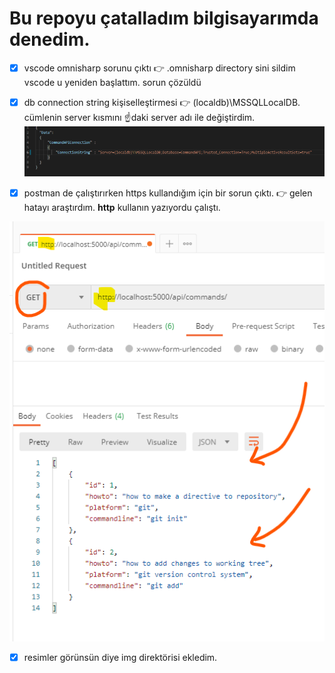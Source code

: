 # Bu repoyu çatalladım bilgisayarımda denedim.
- [x] vscode omnisharp sorunu çıktı
  👉 .omnisharp directory sini sildim vscode u yeniden başlattım. sorun çözüldü
- [x] db connection string kişiselleştirmesi
  👉 (localdb)\MSSQLLocalDB. 
  cümlenin server kısmını ☝daki server adı ile değiştirdim.
  ![image-20210627132412544](/img/image-20210627132412544.png)

- [x] postman de çalıştırırken https kullandığım için bir sorun çıktı.
  👉 gelen hatayı araştırdım. **http** kullanın yazıyordu çalıştı.

![image-20210627132337050](/img/image-20210627132337050.png)
- [x] resimler görünsün diye img direktörisi ekledim.